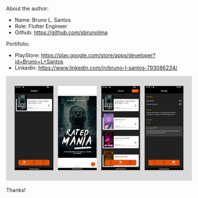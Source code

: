 About the author:

- Name: Bruno L. Santos
- Role: Flutter Engineer
- Github: https://github.com/sbrunolima

Portifolio:

- PlayStore: https://play.google.com/store/apps/developer?id=Bruno+L+Santos
- Linkedin: https://www.linkedin.com/in/bruno-l-santos-793086234/

![APP image](https://raw.githubusercontent.com/sbrunolima/images/main/Libertee.png)

Thanks!
